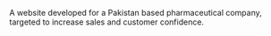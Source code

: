 A website developed for a Pakistan based pharmaceutical company, targeted to increase sales and customer confidence.
